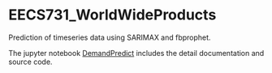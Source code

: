 # EECS731_WorldWideProducts
Prediction of timeseries data using SARIMAX and fbprophet.

The jupyter notebook [DemandPredict](./notebooks/DemandPredict.ipynb) includes the detail documentation and source code.
